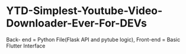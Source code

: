 # YTD-Simplest-Youtube-Video-Downloader-Ever-For-DEVs
Back- end = Python File(Flask API and pytube logic), Front-end = Basic Flutter Interface
